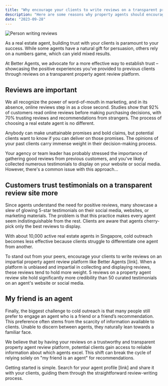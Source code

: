 ```yaml
---
title: "Why encourage your clients to write reviews on a transparent property agent review platform"
description: "Here are some reasons why property agents should encourage their clients to write reviews on a property agent review platform"
date: "2023-09-28"
---
```


![Person writing reviews](/blogImages/write-reviews.jpg)

As a real estate agent, building trust with your clients is paramount to your success. While some agents have a natural gift for persuasion, others rely on a numbers game, which can yield mixed results.

At Better Agents, we advocate for a more effective way to establish trust – showcasing the positive experiences you've provided to previous clients through reviews on a transparent property agent review platform.

## Reviews are important

We all recognize the power of word-of-mouth in marketing, and in its absence, online reviews step in as a close second. Studies show that 92% of customers read online reviews before making purchasing decisions, with 70% trusting reviews and recommendations from strangers. The process of choosing a real estate agent is no different.

Anybody can make unattainable promises and bold claims, but potential clients want to know if you can deliver on those promises. The opinions of your past clients carry immense weight in their decision-making process.

Your agency or team leader has probably stressed the importance of gathering good reviews from previous customers, and you've likely collected numerous testimonials to display on your website or social media. However, there's a common issue with this approach…

## Customers trust testimonials on a transparent review site more

Since agents understand the need for positive reviews, many showcase a slew of glowing 5-star testimonials on their social media, websites, or marketing materials. The problem is that this practice makes every agent seem indistinguishable from the rest. Clients are aware that agents cherry-pick only the best reviews to display.

With about 10,000 active real estate agents in Singapore, cold outreach becomes less effective because clients struggle to differentiate one agent from another.

To stand out from your peers, encourage your clients to write reviews on an impartial property agent review platform like Better Agents [link]. When a platform is unbiased and impartial in collecting and displaying reviews, these reviews tend to hold more weight. 5 reviews on a property agent review site hold significantly more credibility than 50 curated testimonials on an agent's website or social media.

## My friend is an agent

Finally, the biggest challenge to cold outreach is that many people still prefer to engage an agent who is a friend or a friend’s recommendation. This preference often stems from the scarcity of information available to clients. Unable to discern between agents, they naturally lean towards a familiar face.

We believe that by having your reviews on a trustworthy and transparent property agent review platform, potential clients gain access to reliable information about which agents excel. This shift can break the cycle of relying solely on "my friend is an agent" for recommendations.

Getting started is simple. Search for your agent profile [link] and share it with your clients, guiding them through the straightforward review-writing process.
